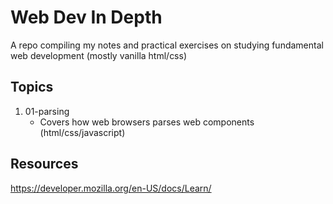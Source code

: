 # Web Dev In Depth

A repo compiling my notes and practical exercises on studying fundamental web development (mostly vanilla html/css)

## Topics

1. 01-parsing
   - Covers how web browsers parses web components (html/css/javascript)

## Resources

https://developer.mozilla.org/en-US/docs/Learn/
